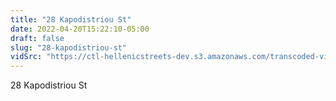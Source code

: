 ```yaml
---
title: "28 Kapodistriou St"
date: 2022-04-20T15:22:10-05:00
draft: false
slug: "28-kapodistriou-st"
vidSrc: "https://ctl-hellenicstreets-dev.s3.amazonaws.com/transcoded-videos/28%20Kapodistriou%20St.mp4"
---
```


28 Kapodistriou St
